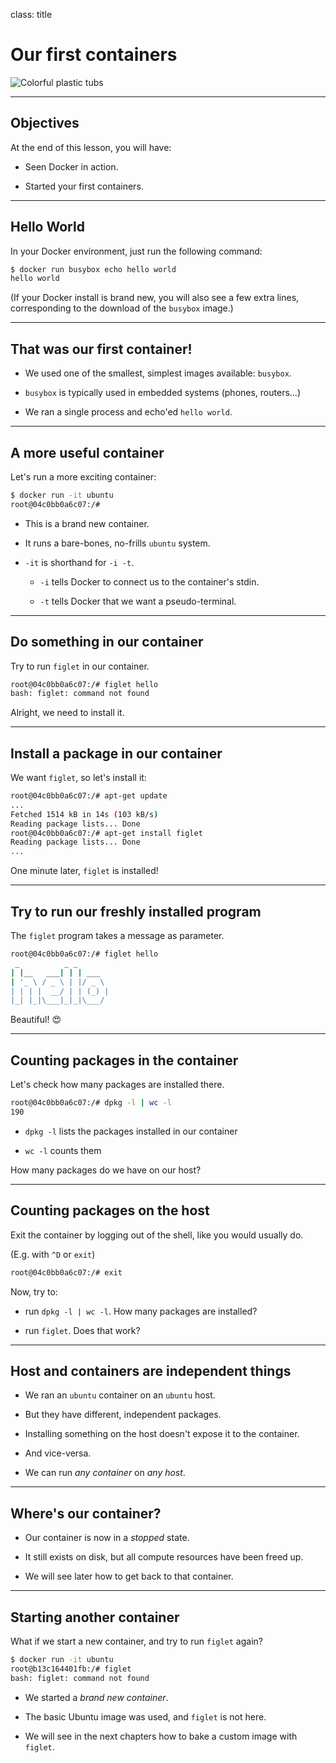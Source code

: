 
class: title

# Our first containers

![Colorful plastic tubs](images/title-our-first-containers.jpg)

---

## Objectives

At the end of this lesson, you will have:

* Seen Docker in action.

* Started your first containers.

---

## Hello World

In your Docker environment, just run the following command:

```bash
$ docker run busybox echo hello world
hello world
```

(If your Docker install is brand new, you will also see a few extra lines,
corresponding to the download of the `busybox` image.)

---

## That was our first container!

* We used one of the smallest, simplest images available: `busybox`.

* `busybox` is typically used in embedded systems (phones, routers...)

* We ran a single process and echo'ed `hello world`.

---

## A more useful container

Let's run a more exciting container:

```bash
$ docker run -it ubuntu
root@04c0bb0a6c07:/#
```

* This is a brand new container.

* It runs a bare-bones, no-frills `ubuntu` system.

* `-it` is shorthand for `-i -t`.

  * `-i` tells Docker to connect us to the container's stdin.

  * `-t` tells Docker that we want a pseudo-terminal.

---

## Do something in our container

Try to run `figlet` in our container.

```bash
root@04c0bb0a6c07:/# figlet hello
bash: figlet: command not found
```

Alright, we need to install it.

---

## Install a package in our container

We want `figlet`, so let's install it:

```bash
root@04c0bb0a6c07:/# apt-get update
...
Fetched 1514 kB in 14s (103 kB/s)
Reading package lists... Done
root@04c0bb0a6c07:/# apt-get install figlet
Reading package lists... Done
...
```

One minute later, `figlet` is installed!

---

## Try to run our freshly installed program

The `figlet` program takes a message as parameter.

```bash
root@04c0bb0a6c07:/# figlet hello
 _          _ _       
| |__   ___| | | ___  
| '_ \ / _ \ | |/ _ \ 
| | | |  __/ | | (_) |
|_| |_|\___|_|_|\___/ 
```

Beautiful! 😍

---

## Counting packages in the container

Let's check how many packages are installed there.

```bash
root@04c0bb0a6c07:/# dpkg -l | wc -l
190
```

* `dpkg -l` lists the packages installed in our container

* `wc -l` counts them

How many packages do we have on our host?

---

## Counting packages on the host

Exit the container by logging out of the shell, like you would usually do.

(E.g. with `^D` or `exit`)

```bash
root@04c0bb0a6c07:/# exit
```

Now, try to:

* run `dpkg -l | wc -l`. How many packages are installed?

* run `figlet`. Does that work?

---

## Host and containers are independent things

* We ran an `ubuntu` container on an `ubuntu` host.

* But they have different, independent packages.

* Installing something on the host doesn't expose it to the container.

* And vice-versa.

* We can run *any container* on *any host*.

---

## Where's our container?

* Our container is now in a *stopped* state.

* It still exists on disk, but all compute resources have been freed up.

* We will see later how to get back to that container.

---

## Starting another container

What if we start a new container, and try to run `figlet` again?
 
```bash
$ docker run -it ubuntu
root@b13c164401fb:/# figlet
bash: figlet: command not found
```

* We started a *brand new container*.

* The basic Ubuntu image was used, and `figlet` is not here.

* We will see in the next chapters how to bake a custom image with `figlet`.
